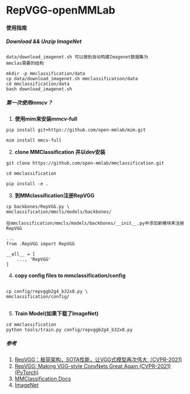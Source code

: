 # RepVGG-openMMLab

#### 使用指南

##### Download && Unzip ImageNet

```
data/download_imagenet.sh 可以做到自动构建Imagenet数据集为
mmclas需要的结构

mkdir -p mmclassification/data
cp data/download_imagenet.sh mmclassification/data
cd mmclassification/data
bash download_imagenet.sh

```


##### 第一次使用mmcv？
1. **使用mim来安装mmcv-full**
```
pip install git+https://github.com/open-mmlab/mim.git

mim install mmcv-full

```


2. **clone MMClassification 并以dev安装**
```
git clone https://github.com/open-mmlab/mmclassification.git

cd mmclassification

pip install -e .
```



3. **到MMclassification注册RepVGG**

```
cp backbones/RepVGG.py \
mmclassification/mmcls/models/backbones/

在mmclassification/mmcls/models/backbones/__init__.py中添加新模块来注册RepVGG

...
from .RepVGG import RepVGG

__all__ = [
    ..., 'RepVGG'
]
```
4. **copy config files to mmclassification/config**
```

cp config/repvggb2g4_b32x8.py \
mmclassification/config/


```
5. **Train Model(如果下载了ImageNet)**

```
cd mmclassification
python tools/train.py config/repvggb2g4_b32x8.py 

```

##### **参考**
1. [RepVGG：极简架构，SOTA性能，让VGG式模型再次伟大（CVPR-2021)](https://zhuanlan.zhihu.com/p/344324470)
2. [RepVGG: Making VGG-style ConvNets Great Again (CVPR-2021) (PyTorch)](https://github.com/DingXiaoH/RepVGG#readme)
3. [MMClassification Docs](https://mmclassification.readthedocs.io/zh_CN/latest/install.html)
4. [ImageNet](https://image-net.org/)
